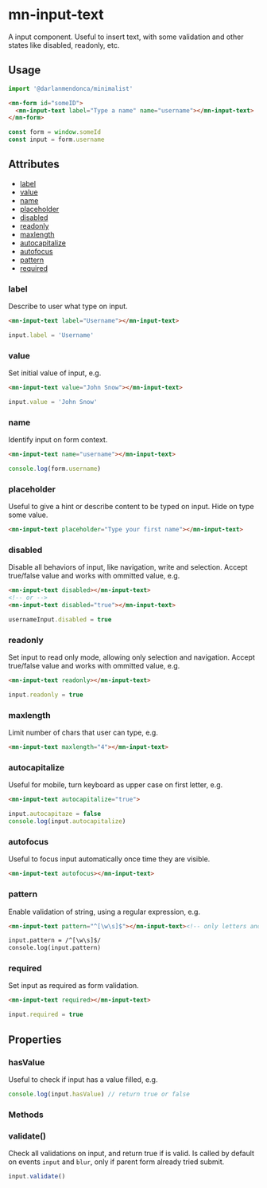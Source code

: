# mn-input-text

A input component. Useful to insert text, with some validation and other states like disabled, readonly, etc.

## Usage

```js
import '@darlanmendonca/minimalist'
```

```html
<mn-form id="someID">
  <mn-input-text label="Type a name" name="username"></mn-input-text>
</mn-form>
```

```js
const form = window.someId
const input = form.username
```

## Attributes

- [label](#label)
- [value](#value)
- [name](#name)
- [placeholder](#placeholder)
- [disabled](#disabled)
- [readonly](#readonly)
- [maxlength](#maxlength)
- [autocapitalize](#autocapitalize)
- [autofocus](#autofocus)
- [pattern](#pattern)
- [required](#required)

### label

Describe to user what type on input.

```html
<mn-input-text label="Username"></mn-input-text>
```

```js
input.label = 'Username'
```

### value

Set initial value of input, e.g.

```html
<mn-input-text value="John Snow"></mn-input-text>
```

```js
input.value = 'John Snow'
```

### name

Identify input on form context.

```html
<mn-input-text name="username"></mn-input-text>
```

```js
console.log(form.username)
```

### placeholder

Useful to give a hint or describe content to be typed on input. Hide on type some value.

```html
<mn-input-text placeholder="Type your first name"></mn-input-text>
```

### disabled

Disable all behaviors of input, like navigation, write and selection.
Accept true/false value and works with ommitted value, e.g.

```html
<mn-input-text disabled></mn-input-text>
<!-- or -->
<mn-input-text disabled="true"></mn-input-text>
```

```js
usernameInput.disabled = true
```

### readonly

Set input to read only mode, allowing only selection and navigation.
Accept true/false value and works with ommitted value, e.g.

```html
<mn-input-text readonly></mn-input-text>
```

```js
input.readonly = true
```

### maxlength

Limit number of chars that user can type, e.g.

```html
<mn-input-text maxlength="4"></mn-input-text>
``` 

### autocapitalize

Useful for mobile, turn keyboard as upper case on first letter, e.g.

```html
<mn-input-text autocapitalize="true">
``` 

```js
input.autocapitaze = false
console.log(input.autocapitalize)
```

### autofocus

Useful to focus input automatically once time they are visible.

```html
<mn-input-text autofocus></mn-input-text>
```

### pattern

Enable validation of string, using a regular expression, e.g.

```html
<mn-input-text pattern="^[\w\s]$"></mn-input-text><!-- only letters and space on input -->
```

```html
input.pattern = /^[\w\s]$/
console.log(input.pattern)
```

### required

Set input as required as form validation.

```html
<mn-input-text required></mn-input-text>
```

```js
input.required = true
```

## Properties

### hasValue

Useful to check if input has a value filled, e.g.

```js
console.log(input.hasValue) // return true or false
```

### Methods

### validate()

Check all validations on input, and return true if is valid. Is called by default on events `input` and `blur`, only if parent form already tried submit.

```js
input.validate()
```
